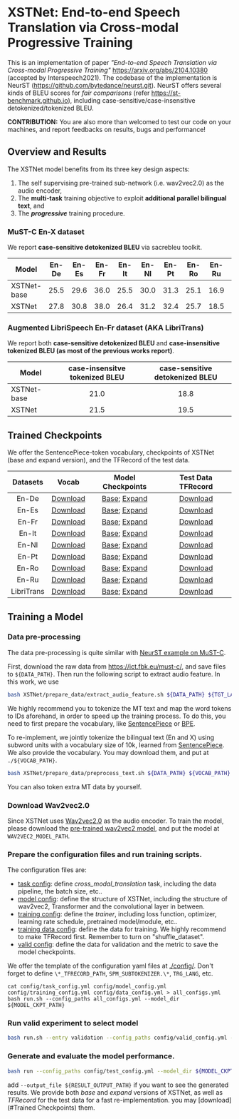 # XSTNet: End-to-end Speech Translation via Cross-modal Progressive Training
This is an implementation of paper 
*"End-to-end Speech Translation via Cross-modal Progressive Training"* 
https://arxiv.org/abs/2104.10380 (accepted by Interspeech2021).
The codebase of the implementation is NeurST (https://github.com/bytedance/neurst.git).
NeurST offers several kinds of BLEU scores for *fair comparisons* (refer https://st-benchmark.github.io), 
including case-sensitive/case-insensitive detokenized/tokenized BLEU.

**CONTRIBUTION:**
You are also more than welcomed to test our code on your machines, and report feedbacks on results, bugs and performance!


## Overview and Results
The XSTNet model benefits from its three key design aspects:
1. The self supervising pre-trained sub-network (i.e. wav2vec2.0) as the audio encoder, 
2. The **multi-task** training objective to exploit **additional parallel bilingual text**, and 
3. The ***progressive*** training procedure.

### MuST-C En-X dataset
We report **case-sensitive detokenized BLEU** via sacrebleu toolkit.


| Model      | En-De | En-Es | En-Fr | En-It | En-Nl | En-Pt | En-Ro | En-Ru | Avg.  |
| ---------- |:-----:|:-----:|:-----:|:-----:|:-----:|:-----:|:-----:|:-----:|:-----:|
|XSTNet-base |	25.5 | 29.6  | 36.0  | 25.5  | 30.0  | 31.3  | 25.1  | 16.9  | 29.0  |
|XSTNet	     |  27.8 | 30.8  | 38.0  | 26.4  | 31.2  | 32.4  | 25.7  | 18.5  | 30.3  |

### Augmented LibriSpeech En-Fr dataset (AKA LibriTrans)
We report both **case-sensitive detokenized BLEU** and **case-insensitive tokenized BLEU (as most of the previous works report)**.

| Model      | case-insensitve tokenized BLEU  | case-sensitive detokenized BLEU |
| ---------- | :-----------------------------: | :------------------------------:| 
|XSTNet-base |	             21.0              |               18.8              |
|XSTNet	     |               21.5              |               19.5              |

## Trained Checkpoints
We offer the SentencePiece-token vocabulary, checkpoints of XSTNet (base and expand version), and the TFRecord of the test data.

| **Datasets** |  **Vocab**  | **Model Checkpoints** | **Test Data TFRecord** |
|:--------:|:-------:|:----------:| :--------:|
| En-De    | [Download](http://sf3-ttcdn-tos.pstatp.com/obj/nlp-opensource/interspeech2021/xstnet/mustc_en-de/vocab.zip)  |  [Base](http://sf3-ttcdn-tos.pstatp.com/obj/nlp-opensource/interspeech2021/xstnet/mustc_en-de/xstnet_base.zip); [Expand](http://sf3-ttcdn-tos.pstatp.com/obj/nlp-opensource/interspeech2021/xstnet/mustc_en-de/xstnet_expand.zip)  | [Download](http://sf3-ttcdn-tos.pstatp.com/obj/nlp-opensource/interspeech2021/xstnet/mustc_en-de/tst-COMMON.tfrecords-00000-of-00001) |
| En-Es    | [Download](http://sf3-ttcdn-tos.pstatp.com/obj/nlp-opensource/interspeech2021/xstnet/mustc_en-es/vocab.zip)  |  [Base](http://sf3-ttcdn-tos.pstatp.com/obj/nlp-opensource/interspeech2021/xstnet/mustc_en-es/xstnet_base.zip); [Expand](http://sf3-ttcdn-tos.pstatp.com/obj/nlp-opensource/interspeech2021/xstnet/mustc_en-es/xstnet_expand.zip)  | [Download](http://sf3-ttcdn-tos.pstatp.com/obj/nlp-opensource/interspeech2021/xstnet/mustc_en-es/tst-COMMON.tfrecords-00000-of-00001) |
| En-Fr    | [Download](http://sf3-ttcdn-tos.pstatp.com/obj/nlp-opensource/interspeech2021/xstnet/mustc_en-fr/vocab.zip)  |  [Base](http://sf3-ttcdn-tos.pstatp.com/obj/nlp-opensource/interspeech2021/xstnet/mustc_en-fr/xstnet_base.zip); [Expand](http://sf3-ttcdn-tos.pstatp.com/obj/nlp-opensource/interspeech2021/xstnet/mustc_en-fr/xstnet_expand.zip)  | [Download](http://sf3-ttcdn-tos.pstatp.com/obj/nlp-opensource/interspeech2021/xstnet/mustc_en-fr/tst-COMMON.tfrecords-00000-of-00001) |
| En-It    | [Download](http://sf3-ttcdn-tos.pstatp.com/obj/nlp-opensource/interspeech2021/xstnet/mustc_en-it/vocab.zip)  |  [Base](http://sf3-ttcdn-tos.pstatp.com/obj/nlp-opensource/interspeech2021/xstnet/mustc_en-it/xstnet_base.zip); [Expand](http://sf3-ttcdn-tos.pstatp.com/obj/nlp-opensource/interspeech2021/xstnet/mustc_en-it/xstnet_expand.zip)  | [Download](http://sf3-ttcdn-tos.pstatp.com/obj/nlp-opensource/interspeech2021/xstnet/mustc_en-it/tst-COMMON.tfrecords-00000-of-00001) |
| En-Nl    | [Download](http://sf3-ttcdn-tos.pstatp.com/obj/nlp-opensource/interspeech2021/xstnet/mustc_en-nl/vocab.zip)  |  [Base](http://sf3-ttcdn-tos.pstatp.com/obj/nlp-opensource/interspeech2021/xstnet/mustc_en-nl/xstnet_base.zip); [Expand](http://sf3-ttcdn-tos.pstatp.com/obj/nlp-opensource/interspeech2021/xstnet/mustc_en-nl/xstnet_expand.zip)  | [Download](http://sf3-ttcdn-tos.pstatp.com/obj/nlp-opensource/interspeech2021/xstnet/mustc_en-nl/tst-COMMON.tfrecords-00000-of-00001) |
| En-Pt    | [Download](http://sf3-ttcdn-tos.pstatp.com/obj/nlp-opensource/interspeech2021/xstnet/mustc_en-pt/vocab.zip)  |  [Base](http://sf3-ttcdn-tos.pstatp.com/obj/nlp-opensource/interspeech2021/xstnet/mustc_en-pt/xstnet_base.zip); [Expand](http://sf3-ttcdn-tos.pstatp.com/obj/nlp-opensource/interspeech2021/xstnet/mustc_en-pt/xstnet_expand.zip)  | [Download](http://sf3-ttcdn-tos.pstatp.com/obj/nlp-opensource/interspeech2021/xstnet/mustc_en-pt/tst-COMMON.tfrecords-00000-of-00001) |
| En-Ro    | [Download](http://sf3-ttcdn-tos.pstatp.com/obj/nlp-opensource/interspeech2021/xstnet/mustc_en-ro/vocab.zip)  |  [Base](http://sf3-ttcdn-tos.pstatp.com/obj/nlp-opensource/interspeech2021/xstnet/mustc_en-ro/xstnet_base.zip); [Expand](http://sf3-ttcdn-tos.pstatp.com/obj/nlp-opensource/interspeech2021/xstnet/mustc_en-ro/xstnet_expand.zip)  | [Download](http://sf3-ttcdn-tos.pstatp.com/obj/nlp-opensource/interspeech2021/xstnet/mustc_en-ro/tst-COMMON.tfrecords-00000-of-00001) |
| En-Ru    | [Download](http://sf3-ttcdn-tos.pstatp.com/obj/nlp-opensource/interspeech2021/xstnet/mustc_en-ru/vocab.zip)  |  [Base](http://sf3-ttcdn-tos.pstatp.com/obj/nlp-opensource/interspeech2021/xstnet/mustc_en-ru/xstnet_base.zip); [Expand](http://sf3-ttcdn-tos.pstatp.com/obj/nlp-opensource/interspeech2021/xstnet/mustc_en-ru/xstnet_expand.zip)  | [Download](http://sf3-ttcdn-tos.pstatp.com/obj/nlp-opensource/interspeech2021/xstnet/mustc_en-ru/tst-COMMON.tfrecords-00000-of-00001) |
|LibriTrans| [Download](http://sf3-ttcdn-tos.pstatp.com/obj/nlp-opensource/interspeech2021/xstnet/libritrans/vocab.zip)  |  [Base](http://sf3-ttcdn-tos.pstatp.com/obj/nlp-opensource/interspeech2021/xstnet/libritrans/xstnetl_base.zip); [Expand](http://sf3-ttcdn-tos.pstatp.com/obj/nlp-opensource/interspeech2021/xstnet/libritrans/xstnet_expand.zip)   | [Download](http://sf3-ttcdn-tos.pstatp.com/obj/nlp-opensource/interspeech2021/xstnet/libritrans/test.tfrecords-00000-of-00001) |



## Training a Model

### Data pre-processing

The data pre-processing is quite similar with [NeurST example on MuST-C](https://github.com/bytedance/neurst/blob/master/examples/speech_to_text/must-c/README.md).

First, download the raw data from https://ict.fbk.eu/must-c/, and save files to ```${DATA_PATH}```.
Then run the following script to extract audio feature. In this work, we use
```bash
bash XSTNet/prepare_data/extract_audio_feature.sh ${DATA_PATH} ${TGT_LANG}
```

We highly recommend you to tokenize the MT text and map the word tokens to IDs aforehand, in order to speed up the training process.
To do this, you need to first prepare the vocabulary, like [SentencePiece](https://github.com/google/sentencepiece) or [BPE](https://github.com/rsennrich/subword-nmt).

To re-implement, we jointly tokenize the bilingual text (En and X) using subword units with a vocabulary size of 10k, learned from [SentencePiece](https://github.com/google/sentencepiece).
We also provide the vocabulary. You may download them, and put at ```./${VOCAB_PATH}```.

```bash
bash XSTNet/prepare_data/preprocess_text.sh ${DATA_PATH} ${VOCAB_PATH} ${TGT_LANG}
``` 
You can also token extra MT data by yourself.

### Download Wav2vec2.0

Since XSTNet uses [Wav2vec2.0](https://github.com/pytorch/fairseq/blob/master/examples/wav2vec/README.md) as the audio encoder. 
To train the model, please download the [pre-trained wav2vec2 model](https://dl.fbaipublicfiles.com/fairseq/wav2vec/wav2vec_small.pt),
and put the model at ```WAV2VEC2_MODEL_PATH```.


### Prepare the configuration files and run training scripts.
The configuration files are: 
- [task config](config/task_config.yml): define *cross_modal_translation* task, including the data pipeline, the batch size, etc..
- [model config](config/model_config.yml): define the structure of XSTNet, including the structure of wav2vec2, Transformer and the convolutional layer in between.
- [training config](config/training_config.yml): define the *trainer*, including loss function, optimizer, learning rate schedule, pretrained model/module, etc..
- [training data config](config/data_config.yml): define the data for training. We highly recommend to make TFRecord first. Remember to turn on "shuffle_dataset".
- [valid config](config/valid_config.yml): define the data for validation and the metric to save the model checkpoints.

We offer the template of the configuration yaml files at [./config/](config). 
Don't forget to define ```\*_TFRECORD_PATH```, ```SPM_SUBTOKENIZER.\*```, ```TRG_LANG```, etc.

```
cat config/task_config.yml config/model_config.yml config/training_config.yml config/data_config.yml > all_configs.yml
bash run.sh --config_paths all_configs.yml --model_dir ${MODEL_CKPT_PATH}
```

### Run valid experiment to select model
```bash
bash run.sh --entry validation --config_paths config/valid_config.yml --model_dir ${MODEL_CKPT_PATH}
```

### Generate and evaluate the model performance.
```bash
bash run --config_paths config/test_config.yml --model_dir ${MODEL_CKPT_PATH}/best_avg
```
add ```--output_file ${RESULT_OUTPUT_PATH}``` if you want to see the generated results.
We provide both *base* and *expand* versions of XSTNet, as well as *TFRecord* for the test data for a fast re-implementation. you may [download](#Trained Checkpoints) them.
